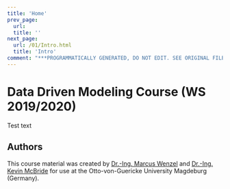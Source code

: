 ```yaml
---
title: 'Home'
prev_page:
  url: 
  title: ''
next_page:
  url: /01/Intro.html
  title: 'Intro'
comment: "***PROGRAMMATICALLY GENERATED, DO NOT EDIT. SEE ORIGINAL FILES IN /content***"
---
```

# Data Driven Modeling Course (WS 2019/2020)

Test text

## Authors

This course material was created by [Dr.-Ing. Marcus Wenzel](mailto:wenzel@mpi-magdeburg.mpg.de) and [Dr.-Ing. Kevin McBride](mailto:mcbride@mpi-magdeburg.mpg.de) for use at the Otto-von-Guericke University Magdeburg (Germany).
